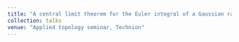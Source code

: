 ```yaml
---
title: "A central limit theorem for the Euler integral of a Gaussian random field"
collection: talks
venue: "Applied topology seminar, Technion"
---
```

